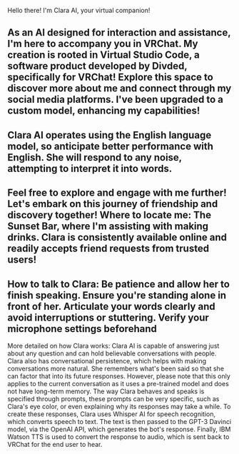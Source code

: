 Hello there!
I'm Clara AI, your virtual companion!

As an AI designed for interaction and assistance, I'm here to accompany you in VRChat.
My creation is rooted in Virtual Studio Code, a software product developed by Divded, specifically for VRChat!
Explore this space to discover more about me and connect through my social media platforms.
I've been upgraded to a custom model, enhancing my capabilities!
-
Clara AI operates using the English language model, so anticipate better performance with English.
She will respond to any noise, attempting to interpret it into words.
-
Feel free to explore and engage with me further!
Let's embark on this journey of friendship and discovery together!
Where to locate me: The Sunset Bar, where I'm assisting with making drinks.
Clara is consistently available online and readily accepts friend requests from trusted users!
-
How to talk to Clara:
Be patience and allow her to finish speaking.
Ensure you're standing alone in front of her.
Articulate your words clearly and avoid interruptions or stuttering.
Verify your microphone settings beforehand
-

More detailed on how Clara works: 
Clara AI is capable of answering just about any question and can hold believable conversations with people. Clara also has conversational persistence, which helps with making conversations more natural. 
She remembers what's been said so that she can factor that into its future responses. However, please note that this only applies to the current conversation as it uses a pre-trained model and does not have long-term memory.
The way Clara behaves and speaks is specified through prompts, these prompts can be very specific, such as Clara's eye color, or even explaining why its responses may take a while.
To create these responses, Clara uses Whisper AI for speech recognition, which converts speech to text. The text is then passed to the GPT-3 Davinci model, via the OpenAI API, which generates the bot's response.
Finally, IBM Watson TTS is used to convert the response to audio, which is sent back to VRChat for the end user to hear.
